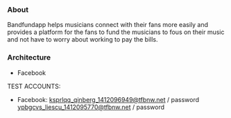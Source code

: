 ### About
Bandfundapp helps musicians connect with their fans more easily and provides a platform for the fans to fund the musicians to fous on their music and not have to worry about working to pay the bills.

### Architecture

* Facebook
  
TEST ACCOUNTS:
* Facebook:
  ksprlqq_qinberg_1412096949@tfbnw.net / password
  ypbgcvs_liescu_1412095770@tfbnw.net / password

